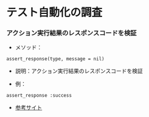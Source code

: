 # テスト自動化の調査

### アクション実行結果のレスポンスコードを検証

* メソッド：

```ruby:
assert_response(type, message = nil)
```

* 説明：アクション実行結果のレスポンスコードを検証

* 例：

```ruby:
assert_response :success
```

* [参考サイト](http://railsdoc.com/test)
